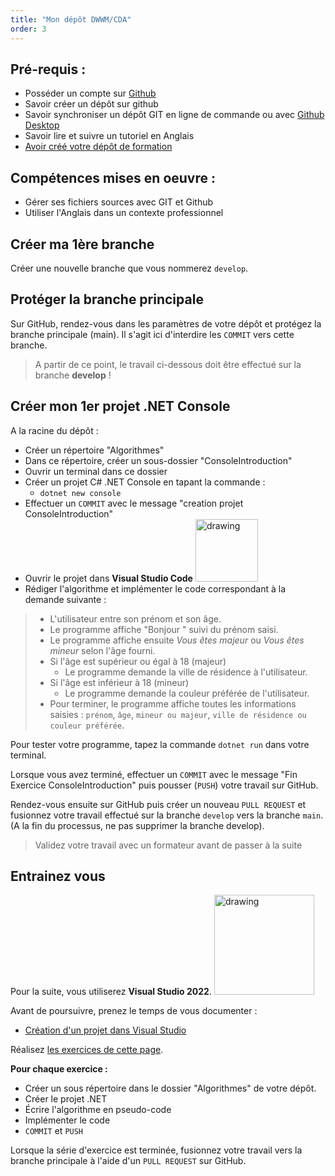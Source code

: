 ```yaml
---
title: "Mon dépôt DWWM/CDA"
order: 3
---
```


## Pré-requis : 
- Posséder un compte sur [Github](https://github.com)
- Savoir créer un dépôt sur github
- Savoir synchroniser un dépôt GIT en ligne de commande ou avec [Github Desktop](https://desktop.github.com)
- Savoir lire et suivre un tutoriel en Anglais
- [Avoir créé votre dépôt de formation](./01-training-repository/)

## Compétences mises en oeuvre : 
- Gérer ses fichiers sources avec GIT et Github
- Utiliser l'Anglais dans un contexte professionnel

## Créer ma 1ère branche

Créer une nouvelle branche que vous nommerez `develop`.

## Protéger la branche principale 

Sur GitHub, rendez-vous dans les paramètres de votre dépôt et protégez la branche principale (main). Il s'agit ici d'interdire les `COMMIT` vers cette branche.

> A partir de ce point, le travail ci-dessous doit être effectué sur la branche **develop** !


## Créer mon 1er projet .NET Console

A la racine du dépôt :

- Créer un répertoire "Algorithmes"
- Dans ce répertoire, créer un sous-dossier "ConsoleIntroduction"
- Ouvrir un terminal dans ce dossier
- Créer un projet C# .NET Console en tapant la commande :
    - `dotnet new console`
- Effectuer un `COMMIT` avec le message "creation projet ConsoleIntroduction"
- Ouvrir le projet dans **Visual Studio Code** <img src="/assets/img/vscode.svg" alt="drawing" style="width:100px;"/>
- Rédiger l'algorithme et implémenter le code correspondant à la demande suivante :

>
>    - L'utilisateur entre son prénom et son âge.
>    - Le programme affiche "Bonjour " suivi du prénom saisi.
>    - Le programme affiche ensuite *Vous êtes majeur* ou *Vous êtes mineur* selon l'âge fourni.
>    - Si l'âge est supérieur ou égal à 18 (majeur)
>        - Le programme demande la ville de résidence à l'utilisateur.
>    - Si l'âge est inférieur à 18 (mineur)
>        - Le programme demande la couleur préférée de l'utilisateur.
>    - Pour terminer, le programme affiche toutes les informations saisies : `prénom`, `âge`, `mineur ou majeur`, `ville de résidence ou couleur préférée`.
>


Pour tester votre programme, tapez la commande `dotnet run` dans votre terminal.

Lorsque vous avez terminé, effectuer un `COMMIT` avec le message "Fin Exercice ConsoleIntroduction" puis pousser (`PUSH`) votre travail sur GitHub.

Rendez-vous ensuite sur GitHub puis créer un nouveau `PULL REQUEST` et fusionnez votre travail effectué sur la branche `develop` vers la branche `main`. (A la fin du processus, ne pas supprimer la branche develop).

> Validez votre travail avec un formateur avant de passer à la suite 

## Entrainez vous

Pour la suite, vous utiliserez **Visual Studio 2022**. <img src="/assets/img/visualstudio2022.svg" alt="drawing" style="width:160px;"/>

Avant de poursuivre, prenez le temps de vous documenter : 

- [Création d'un projet dans Visual Studio](https://learn.microsoft.com/fr-fr/visualstudio/ide/create-new-project?view=vs-2022) 

Réalisez [les exercices de cette page](/tp/algorithmes/exercices2/).

**Pour chaque exercice :**

- Créer un sous répertoire dans le dossier "Algorithmes" de votre dépôt.
- Créer le projet .NET
- Écrire l'algorithme en pseudo-code
- Implémenter le code
- `COMMIT` et `PUSH`

Lorsque la série d'exercice est terminée, fusionnez votre travail vers la branche principale à l'aide d'un `PULL REQUEST` sur GitHub.


